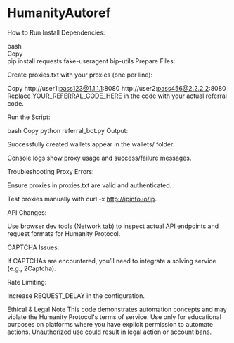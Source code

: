 # HumanityAutoref

How to Run
Install Dependencies:

bash		
Copy	
pip install requests fake-useragent bip-utils
Prepare Files:

Create proxies.txt with your proxies (one per line):

Copy
http://user1:pass123@1.1.1.1:8080
http://user2:pass456@2.2.2.2:8080
Replace YOUR_REFERRAL_CODE_HERE in the code with your actual referral code.

Run the Script:

bash
Copy
python referral_bot.py
Output:

Successfully created wallets appear in the wallets/ folder.

Console logs show proxy usage and success/failure messages.

Troubleshooting
Proxy Errors:

Ensure proxies in proxies.txt are valid and authenticated.

Test proxies manually with curl -x <proxy> http://ipinfo.io/ip.

API Changes:

Use browser dev tools (Network tab) to inspect actual API endpoints and request formats for Humanity Protocol.

CAPTCHA Issues:

If CAPTCHAs are encountered, you’ll need to integrate a solving service (e.g., 2Captcha).

Rate Limiting:

Increase REQUEST_DELAY in the configuration.


Ethical & Legal Note
This code demonstrates automation concepts and may violate the Humanity Protocol's terms of service. Use only for educational purposes on platforms where you have explicit permission to automate actions. Unauthorized use could result in legal action or account bans.
